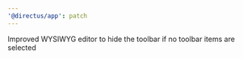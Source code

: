 ```yaml
---
'@directus/app': patch
---
```


Improved WYSIWYG editor to hide the toolbar if no toolbar items are selected

